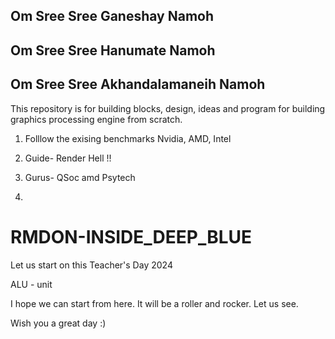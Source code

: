 ## Om Sree Sree Ganeshay Namoh
## Om Sree Sree Hanumate Namoh
## Om Sree Sree Akhandalamaneih Namoh

This repository is for building blocks, design, ideas and program for building graphics processing engine from scratch.

1. Folllow the exising benchmarks Nvidia, AMD, Intel

2. Guide- Render Hell !!

3. Gurus- QSoc amd Psytech


4. 
# RMDON-INSIDE_DEEP_BLUE
Let us start on this Teacher's Day 2024


ALU - unit



I hope we can start from here. It will be a roller and rocker. Let us see.

Wish you a great day :)
